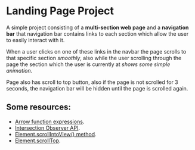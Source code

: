 # Landing Page Project

A simple project consisting of a **multi-section web page** and a **navigation bar** that
navigation bar contains links to each section which allow the user to easily interact with it.

When a user clicks on one of these links in the navbar the page scrolls to that specific section _smoothly_, also while the user
scrolling through the page the section which the user is currently at _shows some simple animation_.

Page also has scroll to top button, also if the page is not scrolled for 3 seconds, the navigation bar will be hidden until the page is scrolled again.

## Some resources:

- [Arrow function expressions](https://developer.mozilla.org/en-US/docs/Web/JavaScript/Reference/Functions/Arrow_functions).
- [Intersection Observer API](https://developer.mozilla.org/en-US/docs/Web/API/Intersection_Observer_API).
- [Element.scrollIntoView() method](https://developer.mozilla.org/en-US/docs/Web/API/Element/scrollIntoView).
- [Element.scrollTop](https://developer.mozilla.org/en-US/docs/Web/API/Element/scrollTop).
